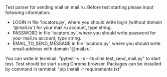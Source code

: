 Test parser for sending mail on mail.ru.
Before test starting please input following information:
- LOGIN in file 'locators.py', where you should write login (without domain '@mail.ru') for your mail.ru account, type string.
- PASSWORD in file 'locators.py', where you should write password for your mail.ru account, type string.
- EMAIL_TO_SEND_MESSAGE in file 'locators.py', where you should write email-address with domain '@mail.ru'.

You can write in terminal: "pytest -v -s --tb=line test_send_mail.py" to start test.
Test should be start using Chrome browser.
Packages can be installed by command in terminal: "pip install -r requirements.txt"